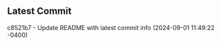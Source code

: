 
## Latest Commit
c8521b7 - Update README with latest commit info (2024-09-01 11:49:22 -0400) <Yunxi-Zhou>
